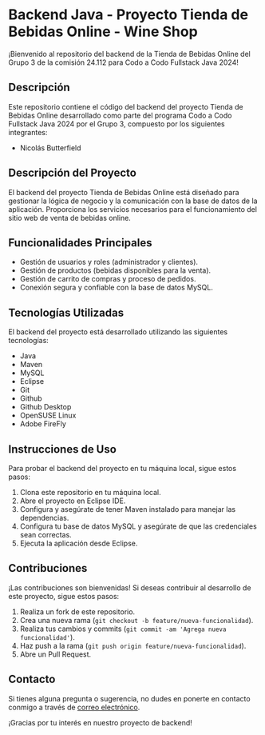 # Backend Java - Proyecto Tienda de Bebidas Online - Wine Shop

¡Bienvenido al repositorio del backend de la Tienda de Bebidas Online del Grupo 3 de la comisión 24.112 para Codo a Codo Fullstack Java 2024!

## Descripción

Este repositorio contiene el código del backend del proyecto Tienda de Bebidas Online desarrollado como parte del programa Codo a Codo Fullstack Java 2024 por el Grupo 3, compuesto por los siguientes integrantes:

- Nicolás Butterfield

## Descripción del Proyecto

El backend del proyecto Tienda de Bebidas Online está diseñado para gestionar la lógica de negocio y la comunicación con la base de datos de la aplicación. Proporciona los servicios necesarios para el funcionamiento del sitio web de venta de bebidas online.

## Funcionalidades Principales

- Gestión de usuarios y roles (administrador y clientes).
- Gestión de productos (bebidas disponibles para la venta).
- Gestión de carrito de compras y proceso de pedidos.
- Conexión segura y confiable con la base de datos MySQL.

## Tecnologías Utilizadas

El backend del proyecto está desarrollado utilizando las siguientes tecnologías:

- Java
- Maven
- MySQL
- Eclipse
- Git
- Github
- Github Desktop
- OpenSUSE Linux
- Adobe FireFly

## Instrucciones de Uso

Para probar el backend del proyecto en tu máquina local, sigue estos pasos:

1. Clona este repositorio en tu máquina local.
2. Abre el proyecto en Eclipse IDE.
3. Configura y asegúrate de tener Maven instalado para manejar las dependencias.
4. Configura tu base de datos MySQL y asegúrate de que las credenciales sean correctas.
5. Ejecuta la aplicación desde Eclipse.

## Contribuciones

¡Las contribuciones son bienvenidas! Si deseas contribuir al desarrollo de este proyecto, sigue estos pasos:

1. Realiza un fork de este repositorio.
2. Crea una nueva rama (`git checkout -b feature/nueva-funcionalidad`).
3. Realiza tus cambios y commits (`git commit -am 'Agrega nueva funcionalidad'`).
4. Haz push a la rama (`git push origin feature/nueva-funcionalidad`).
5. Abre un Pull Request.

## Contacto

Si tienes alguna pregunta o sugerencia, no dudes en ponerte en contacto conmigo a través de [correo electrónico](nicobutter@gmail.com).

¡Gracias por tu interés en nuestro proyecto de backend!
